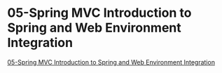 # 05-Spring MVC Introduction to Spring and Web Environment Integration
[05-Spring MVC Introduction to Spring and Web Environment Integration](https://aiwithcloud.com/2022/09/15/05_spring_mvc_introduction_to_spring_and_web_environment_integration/)
